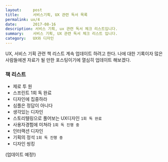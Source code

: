 ```yaml
---
layout:     post
title:      서비스기획, UX 관련 독서 목록
permalink: ux/4
date:       2017-08-16
description: 서비스 기획, ux 관련 독서 체크 리스트입니다.
summary:    서비스 기획, UX 관련 독서 체크 리스트 입니다.
category: 	UX와 디자인
---
```


UX, 서비스 기획 관련 책 리스트 계속 업데이트 하려고 한다.
나에 대한 기록이자 많은 사람들에겐 자료가 될 만한 포스팅이기에 열심히 업데이트 해보겠다.

### 책 리스트

* 제로 투 원
* 스프린트 1회 독 완료
* 디자인에 집중하라
* 심플은 정답이 아니다
* 생각있는 디자인
* 스토리텔링으로 풀어보는 UX디자인  `1회 독 완료`
* 사용자경험에 미쳐라   `1회 독 진행 중`
* 인터랙션 디자인
* 기획의 정석 `1회 독 진행 중`
* 디자인 씽킹

(업데이트 예정!)